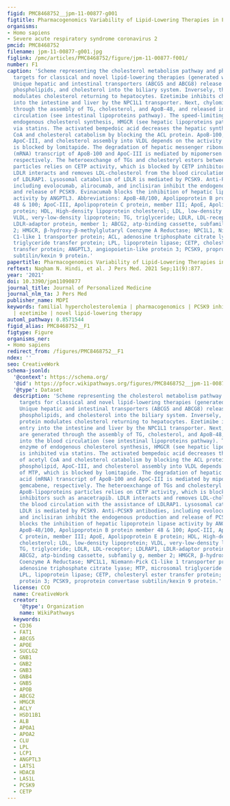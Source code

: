 ```yaml
---
figid: PMC8468752__jpm-11-00877-g001
figtitle: Pharmacogenomics Variability of Lipid-Lowering Therapies in Familial Hypercholesterolemia
organisms:
- Homo sapiens
- Severe acute respiratory syndrome coronavirus 2
pmcid: PMC8468752
filename: jpm-11-00877-g001.jpg
figlink: /pmc/articles/PMC8468752/figure/jpm-11-00877-f001/
number: F1
caption: 'Scheme representing the cholesterol metabolism pathway and pharmacological
  targets for classical and novel lipid-lowering therapies (generated with BioRender.com).
  Unique hepatic and intestinal transporters (ABCG5 and ABCG8) release bile acids,
  phospholipids, and cholesterol into the biliary system. Inversely, the NPC1L1 protein
  modulates cholesterol returning to hepatocytes. Ezetimibe inhibits cholesterol entry
  into the intestine and liver by the NPC1L1 transporter. Next, chylomicrons are generated
  through the assembly of TG, cholesterol, and ApoB-48, and released into the blood
  circulation (see intestinal lipoproteins pathway). The speed-limiting enzyme of
  endogenous cholesterol synthesis, HMGCR (see hepatic lipoproteins pathway), is inhibited
  via statins. The activated bempedoic acid decreases the hepatic synthesis of acetyl
  CoA and cholesterol catabolism by blocking the ACL protein. ApoB-100, phospholipid,
  ApoC-III, and cholesterol assembly into VLDL depends on the activity of MTP, which
  is blocked by lomitapide. The degradation of hepatic messenger ribonucleic acid
  (mRNA) transcript of ApoB-100 and ApoC-III is mediated by mipomersen and gemcabene,
  respectively. The heteroexchange of TGs and cholesteryl esters between ApoB-lipoproteins
  particles relies on CETP activity, which is blocked by CETP inhibitors such as anacetrapib.
  LDLR interacts and removes LDL-cholesterol from the blood circulation with the assistance
  of LDLRAP1. Lysosomal catabolism of LDLR is mediated by PCSK9. Anti-PCSK9 antibodies,
  including evolocumab, alirocumab, and inclisiran inhibit the endogenous production
  and release of PCSK9. Evinacumab blocks the inhibition of hepatic lipoprotein lipase
  activity by ANGPTL3. Abbreviations: ApoB-48/100, Apolipoprotein B protein member
  48 & 100; ApoC-III, Apolipoprotein C protein, member III; ApoE, Apolipoprotein E
  protein; HDL, High-density lipoprotein cholesterol; LDL, low-density lipoprotein;
  VLDL, very-low-density lipoprotein; TG, triglyceride; LDLR, LDL-receptor; LDLRAP1,
  LDLR-adaptor protein, member 1; ABCG2, atp-binding cassette, subfamily g, member
  2; HMGCR, β-hydroxy-β-methylglutaryl Coenzyme A Reductase; NPC1L1, Niemann-Pick
  C1-like 1 transporter protein; ACL, adenosine triphosphate citrate lyase; MTP, microsomal
  triglyceride transfer protein; LPL, lipoprotein lipase; CETP, cholesteryl ester
  transfer protein; ANGPTL3, angiopoietin-like protein 3; PCSK9, proprotein convertase
  subtilin/kexin 9 protein.'
papertitle: Pharmacogenomics Variability of Lipid-Lowering Therapies in Familial Hypercholesterolemia.
reftext: Nagham N. Hindi, et al. J Pers Med. 2021 Sep;11(9):877.
year: '2021'
doi: 10.3390/jpm11090877
journal_title: Journal of Personalized Medicine
journal_nlm_ta: J Pers Med
publisher_name: MDPI
keywords: familial hypercholesterolemia | pharmacogenomics | PCSK9 inhibitors | statins
  | ezetimibe | novel lipid-lowering therapy
automl_pathway: 0.8571544
figid_alias: PMC8468752__F1
figtype: Figure
organisms_ner:
- Homo sapiens
redirect_from: /figures/PMC8468752__F1
ndex: ''
seo: CreativeWork
schema-jsonld:
  '@context': https://schema.org/
  '@id': https://pfocr.wikipathways.org/figures/PMC8468752__jpm-11-00877-g001.html
  '@type': Dataset
  description: 'Scheme representing the cholesterol metabolism pathway and pharmacological
    targets for classical and novel lipid-lowering therapies (generated with BioRender.com).
    Unique hepatic and intestinal transporters (ABCG5 and ABCG8) release bile acids,
    phospholipids, and cholesterol into the biliary system. Inversely, the NPC1L1
    protein modulates cholesterol returning to hepatocytes. Ezetimibe inhibits cholesterol
    entry into the intestine and liver by the NPC1L1 transporter. Next, chylomicrons
    are generated through the assembly of TG, cholesterol, and ApoB-48, and released
    into the blood circulation (see intestinal lipoproteins pathway). The speed-limiting
    enzyme of endogenous cholesterol synthesis, HMGCR (see hepatic lipoproteins pathway),
    is inhibited via statins. The activated bempedoic acid decreases the hepatic synthesis
    of acetyl CoA and cholesterol catabolism by blocking the ACL protein. ApoB-100,
    phospholipid, ApoC-III, and cholesterol assembly into VLDL depends on the activity
    of MTP, which is blocked by lomitapide. The degradation of hepatic messenger ribonucleic
    acid (mRNA) transcript of ApoB-100 and ApoC-III is mediated by mipomersen and
    gemcabene, respectively. The heteroexchange of TGs and cholesteryl esters between
    ApoB-lipoproteins particles relies on CETP activity, which is blocked by CETP
    inhibitors such as anacetrapib. LDLR interacts and removes LDL-cholesterol from
    the blood circulation with the assistance of LDLRAP1. Lysosomal catabolism of
    LDLR is mediated by PCSK9. Anti-PCSK9 antibodies, including evolocumab, alirocumab,
    and inclisiran inhibit the endogenous production and release of PCSK9. Evinacumab
    blocks the inhibition of hepatic lipoprotein lipase activity by ANGPTL3. Abbreviations:
    ApoB-48/100, Apolipoprotein B protein member 48 & 100; ApoC-III, Apolipoprotein
    C protein, member III; ApoE, Apolipoprotein E protein; HDL, High-density lipoprotein
    cholesterol; LDL, low-density lipoprotein; VLDL, very-low-density lipoprotein;
    TG, triglyceride; LDLR, LDL-receptor; LDLRAP1, LDLR-adaptor protein, member 1;
    ABCG2, atp-binding cassette, subfamily g, member 2; HMGCR, β-hydroxy-β-methylglutaryl
    Coenzyme A Reductase; NPC1L1, Niemann-Pick C1-like 1 transporter protein; ACL,
    adenosine triphosphate citrate lyase; MTP, microsomal triglyceride transfer protein;
    LPL, lipoprotein lipase; CETP, cholesteryl ester transfer protein; ANGPTL3, angiopoietin-like
    protein 3; PCSK9, proprotein convertase subtilin/kexin 9 protein.'
  license: CC0
  name: CreativeWork
  creator:
    '@type': Organization
    name: WikiPathways
  keywords:
  - CD36
  - FAT1
  - ABCG5
  - APOE
  - SUCLG2
  - GNB1
  - GNB2
  - GNB3
  - GNB4
  - GNB5
  - APOB
  - ABCG2
  - HMGCR
  - ACLY
  - HSD11B1
  - ALB
  - APOA1
  - APOA2
  - CLU
  - LPL
  - LCP1
  - ANGPTL3
  - LATS1
  - HDAC8
  - LAS1L
  - PCSK9
  - CETP
---
```

